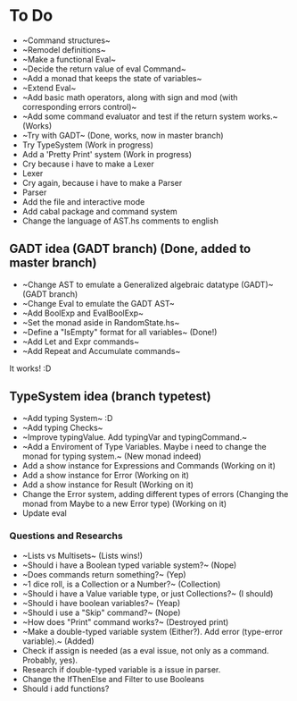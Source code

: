 # To Do

- ~Command structures~
- ~Remodel definitions~
- ~Make a functional Eval~
- ~Decide the return value of eval Command~
- ~Add a monad that keeps the state of variables~
- ~Extend Eval~
- ~Add basic math operators, along with sign and mod (with corresponding errors control)~
- ~Add some command evaluator and test if the return system works.~ (Works)
- ~Try with GADT~ (Done, works, now in master branch)
- Try TypeSystem (Work in progress) 
- Add a 'Pretty Print' system (Work in progress)
- Cry because i have to make a Lexer
- Lexer
- Cry again, because i have to make a Parser
- Parser
- Add the file and interactive mode
- Add cabal package and command system
- Change the language of AST.hs comments to english


## GADT idea (GADT branch) (Done, added to master branch)
- ~Change AST to emulate a Generalized algebraic datatype (GADT)~ (GADT branch)
- ~Change Eval to emulate the GADT AST~
- ~Add BoolExp and EvalBoolExp~
- ~Set the monad aside in RandomState.hs~
- ~Define a "IsEmpty" format for all variables~ (Done!) 
- ~Add Let and Expr commands~
- ~Add Repeat and Accumulate commands~

It works! :D


## TypeSystem idea (branch typetest) 

- ~Add typing System~ :D
- ~Add typing Checks~ 
- ~Improve typingValue. Add typingVar and typingCommand.~
- ~Add a Enviroment of Type Variables. Maybe i need to change the monad for typing system.~ (New monad indeed)
- Add a show instance for Expressions and Commands (Working on it)
- Add a show instance for Error (Working on it)
- Add a show instance for Result (Working on it)
- Change the Error system, adding different types of errors (Changing the monad from Maybe to a new Error type) (Working on it)
- Update eval


### Questions and Researchs
- ~Lists vs Multisets~ (Lists wins!)
- ~Should i have a Boolean typed variable system?~ (Nope)
- ~Does commands return something?~ (Yep)
- ~1 dice roll, is a Collection or a Number?~ (Collection)
- ~Should i have a Value variable type, or just Collections?~ (I should)
- ~Should i have boolean variables?~ (Yeap)
- ~Should i use a "Skip" command?~ (Nope)
- ~How does "Print" command works?~ (Destroyed print)
- ~Make a double-typed variable system (Either?). Add error (type-error variable).~ (Added)
- Check if assign is needed (as a eval issue, not only as a command. Probably, yes). 
- Research if double-typed variable is a issue in parser.
- Change the IfThenElse and Filter to use Booleans
- Should i add functions?

